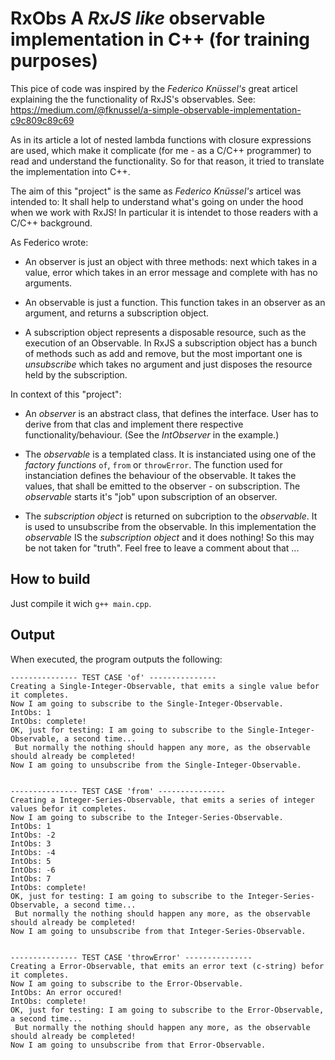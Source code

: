 # RxObs A *RxJS like* observable implementation in C++ (for training purposes)

This pice of code was inspired by the *Federico Knüssel's* great articel explaining the
the functionality of RxJS's observables.
See: https://medium.com/@fknussel/a-simple-observable-implementation-c9c809c89c69

As in its article a lot of nested lambda functions with closure expressions are used, which make it
complicate (for me - as a C/C++ programmer) to read and understand the functionality.
So for that reason, it tried to translate the implementation into C++.

The aim of this "project" is the same as *Federico Knüssel's* articel was intended to:
It shall help to understand what's going on under the hood when we work with RxJS!
In particular it is intendet to those readers with a C/C++ background.


As Federico wrote:
- An observer is just an object with three methods: next which takes in a value,
  error which takes in an error message and complete with has no arguments.

- An observable is just a function. This function takes in an observer as an argument,
  and returns a subscription object.

- A subscription object represents a disposable resource, such as the execution of an Observable.
  In RxJS a subscription object has a bunch of methods such as add and remove, but the most
  important one is *unsubscribe* which takes no argument and just disposes the resource held by the subscription.


In context of this "project":
- An *observer* is an abstract class, that defines the interface. User has to derive from that clas
  and implement there respective functionality/behaviour. (See the *IntObserver* in the example.)

- The *observable* is a templated class. It is instanciated using one of the *factory functions*
  `of`, `from` or `throwError`. The function used for instanciation defines the behaviour of the observable.
  It takes the values, that shall be emitted to the observer - on subscription.
  The *observable* starts it's "job" upon subscription of an observer.

- The *subscription object* is returned on subcription to the *observable*. It is used to unsubscribe from
  the observable. In this implementation the *observable* IS the *subscription object* and it does nothing!
  So this may be not taken for "truth". Feel free to leave a comment about that ...



## How to build
Just compile it wich `g++ main.cpp`.


## Output
When executed, the program outputs the following:

```
--------------- TEST CASE 'of' ---------------
Creating a Single-Integer-Observable, that emits a single value befor it completes.
Now I am going to subscribe to the Single-Integer-Observable.
IntObs: 1
IntObs: complete!
OK, just for testing: I am going to subscribe to the Single-Integer-Observable, a second time...
 But normally the nothing should happen any more, as the observable should already be completed!
Now I am going to unsubscribe from the Single-Integer-Observable.


--------------- TEST CASE 'from' ---------------
Creating a Integer-Series-Observable, that emits a series of integer values befor it completes.
Now I am going to subscribe to the Integer-Series-Observable.
IntObs: 1
IntObs: -2
IntObs: 3
IntObs: -4
IntObs: 5
IntObs: -6
IntObs: 7
IntObs: complete!
OK, just for testing: I am going to subscribe to the Integer-Series-Observable, a second time...
 But normally the nothing should happen any more, as the observable should already be completed!
Now I am going to unsubscribe from that Integer-Series-Observable.


--------------- TEST CASE 'throwError' ---------------
Creating a Error-Observable, that emits an error text (c-string) befor it completes.
Now I am going to subscribe to the Error-Observable.
IntObs: An error occured!
IntObs: complete!
OK, just for testing: I am going to subscribe to the Error-Observable, a second time...
 But normally the nothing should happen any more, as the observable should already be completed!
Now I am going to unsubscribe from that Error-Observable.
```
